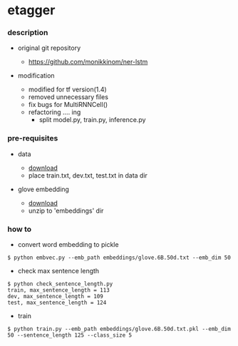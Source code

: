 etagger
====

### description

- original git repository
  - https://github.com/monikkinom/ner-lstm

- modification
  - modified for tf version(1.4)
  - removed unnecessary files
  - fix bugs for MultiRNNCell()
  - refactoring .... ing
    - split model.py, train.py, inference.py

### pre-requisites

- data
  - [download](https://github.com/mxhofer/Named-Entity-Recognition-BidirectionalLSTM-CNN-CoNLL) 
  - place train.txt, dev.txt, test.txt in data dir

- glove embedding
  - [download](http://nlp.stanford.edu/data/glove.6B.zip)
  - unzip to 'embeddings' dir

### how to 

- convert word embedding to pickle
```
$ python embvec.py --emb_path embeddings/glove.6B.50d.txt --emb_dim 50
```

- check max sentence length
```
$ python check_sentence_length.py
train, max_sentence_length = 113
dev, max_sentence_length = 109
test, max_sentence_length = 124
```

- train
```
$ python train.py --emb_path embeddings/glove.6B.50d.txt.pkl --emb_dim 50 --sentence_length 125 --class_size 5 
```
